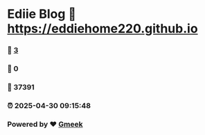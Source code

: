 # Ediie Blog :link: https://eddiehome220.github.io 
### :page_facing_up: [3](https://eddiehome220.github.io/tag.html) 
### :speech_balloon: 0 
### :hibiscus: 37391 
### :alarm_clock: 2025-04-30 09:15:48 
### Powered by :heart: [Gmeek](https://github.com/Meekdai/Gmeek)
